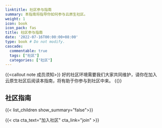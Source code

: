 ```yaml
---
linktitle: 社区参与指南
summary: 本指南将指导你如何参与云原生社区。
weight: 1
icon: book
icon_pack: fas
title: 社区参与指南
date: '2022-07-16T00:00:00+08:00'
type: book # Do not modify.
cascade:
  commentable: true
  tags: ["社区"]
  categories: ["社区"]
---
```


{{<callout note 成员须知>}}
好的社区环境需要我们大家共同维护，请你在加入云原生社区后阅读本指南，将有助于你参与到社区中来。
{{</callout>}}

## 社区指南

{{< list_children show_summary="false">}}

{{< cta cta_text="加入社区" cta_link="join" >}}
